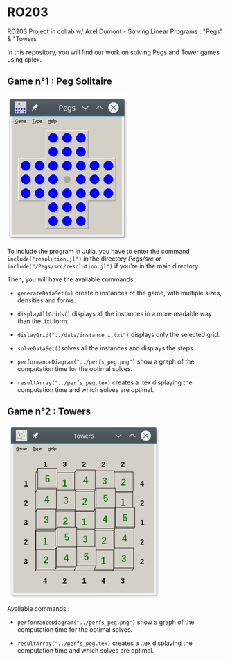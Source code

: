 # RO203

RO203 Project in collab w/ Axel Dumont - Solving Linear Programs : "Pegs" & "Towers

In this repository, you will find our work on solving Pegs and Tower games using cplex.

## Game n°1 : Peg Solitaire

 !["Pegs Board"](/images/Pegs.png)

To include the program in Julia, you have to enter the command `include("resolution.jl")` in the directory _Pegs/src_
or `include("/Pegs/src/resolution.jl")` if you're in the main directory.

Then, you will have the available commands :

- `generateDataSet(n)` create n instances of the game, with multiple sizes, densities and forms.

- `displayAllGrids()` displays all the instances in a more readable way than the .txt form.

- `dislayGrid("../data/instance_i.txt")` displays only the selected grid.

- `solveDataSet()`solves all the instances and displays the steps.

- `performanceDiagram("../perfs_peg.png")` show a graph of the computation time for the optimal solves.

- `resultArray("../perfs_peg.tex)` creates a .tex displaying the computation time and which solves are optimal.

## Game n°2 : Towers

!["Towers Board"](/images/Towers.png)

Available commands :

- `performanceDiagram("../perfs_peg.png")` show a graph of the computation time for the optimal solves.

- `resultArray("../perfs_peg.tex)` creates a .tex displaying the computation time and which solves are optimal.
